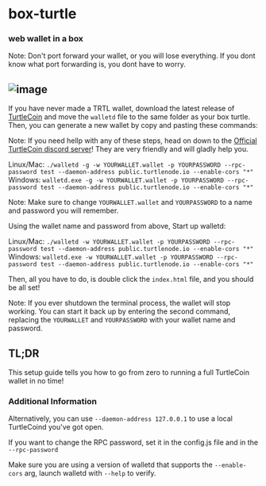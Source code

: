 # box-turtle
### web wallet in a box 

Note: Don't port forward your wallet, or you will lose everything. If you dont know what port forwarding is, you dont have to worry.

![image](https://user-images.githubusercontent.com/34389545/41516136-7ff3acf4-72a2-11e8-8241-7afb6daa9c12.png)
--

If you have never made a TRTL wallet, download the latest release of [TurtleCoin](http://latest.turtlecoin.lol) and move the `walletd` file to the same folder as your box turtle. Then, you can generate a new wallet by copy and pasting these commands:

Note: If you need hellp with any of these steps, head on down to the [Official TurtleCoin discord server](http://chat.turtlecoin.lol)! They are very friendly and will gladly help you.

Linux/Mac:
`./walletd -g -w YOURWALLET.wallet -p YOURPASSWORD --rpc-password test --daemon-address public.turtlenode.io --enable-cors "*"`
Windows:
`walletd.exe -g -w YOURWALLET.wallet -p YOURPASSWORD --rpc-password test --daemon-address public.turtlenode.io --enable-cors "*"`

Note: Make sure to change `YOURWALLET.wallet` and `YOURPASSWORD` to a name and password you will remember.

Using the wallet name and password from above, Start up walletd:

Linux/Mac:
`./walletd -w YOURWALLET.wallet -p YOURPASSWORD --rpc-password test --daemon-address public.turtlenode.io --enable-cors "*"`
Windows:
`walletd.exe -w YOURWALLET.wallet -p YOURPASSWORD --rpc-password test --daemon-address public.turtlenode.io --enable-cors "*"`

Then, all you have to do, is double click the `index.html` file, and you should be all set!

Note: If you ever shutdown the terminal process, the wallet will stop working. You can start it back up by entering the second command, replacing the `YOURWALLET` and `YOURPASSWORD` with your wallet name and password.

## TL;DR
This setup guide tells you how to go from zero to running a full TurtleCoin wallet in no time!

### Additional Information

Alternatively, you can use `--daemon-address 127.0.0.1` to use a local TurtleCoind you've got open.

If you want to change the RPC password, set it in the config.js file and in the `--rpc-password` 

Make sure you are using a version of walletd that supports the `--enable-cors` arg, launch walletd with `--help` to verify.


